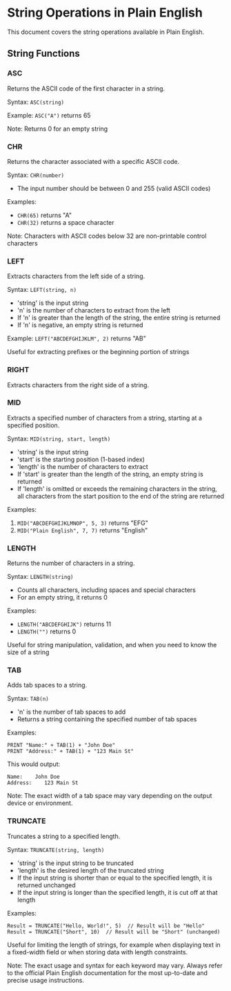 # String Operations in Plain English

This document covers the string operations available in Plain English.

## String Functions

### ASC

Returns the ASCII code of the first character in a string.

Syntax: `ASC(string)`

Example: `ASC("A")` returns 65

Note: Returns 0 for an empty string

### CHR

Returns the character associated with a specific ASCII code.

Syntax: `CHR(number)`

- The input number should be between 0 and 255 (valid ASCII codes)

Examples:
- `CHR(65)` returns "A"
- `CHR(32)` returns a space character

Note: Characters with ASCII codes below 32 are non-printable control characters

### LEFT

Extracts characters from the left side of a string.

Syntax: `LEFT(string, n)`

- 'string' is the input string
- 'n' is the number of characters to extract from the left
- If 'n' is greater than the length of the string, the entire string is returned
- If 'n' is negative, an empty string is returned

Example: `LEFT("ABCDEFGHIJKLM", 2)` returns "AB"

Useful for extracting prefixes or the beginning portion of strings

### RIGHT

Extracts characters from the right side of a string.

### MID

Extracts a specified number of characters from a string, starting at a specified position.

Syntax: `MID(string, start, length)`

- 'string' is the input string
- 'start' is the starting position (1-based index)
- 'length' is the number of characters to extract
- If 'start' is greater than the length of the string, an empty string is returned
- If 'length' is omitted or exceeds the remaining characters in the string, all characters from the start position to the end of the string are returned

Examples:
1. `MID("ABCDEFGHIJKLMNOP", 5, 3)` returns "EFG"
2. `MID("Plain English", 7, 7)` returns "English"

### LENGTH

Returns the number of characters in a string.

Syntax: `LENGTH(string)`

- Counts all characters, including spaces and special characters
- For an empty string, it returns 0

Examples:
- `LENGTH("ABCDEFGHIJK")` returns 11
- `LENGTH("")` returns 0

Useful for string manipulation, validation, and when you need to know the size of a string

### TAB

Adds tab spaces to a string.

Syntax: `TAB(n)`

- 'n' is the number of tab spaces to add
- Returns a string containing the specified number of tab spaces

Examples:
```plainenglish
PRINT "Name:" + TAB(1) + "John Doe"
PRINT "Address:" + TAB(1) + "123 Main St"
```

This would output:
```
Name:    John Doe
Address:    123 Main St
```

Note: The exact width of a tab space may vary depending on the output device or environment.

### TRUNCATE

Truncates a string to a specified length.

Syntax: `TRUNCATE(string, length)`

- 'string' is the input string to be truncated
- 'length' is the desired length of the truncated string
- If the input string is shorter than or equal to the specified length, it is returned unchanged
- If the input string is longer than the specified length, it is cut off at that length

Examples:
```plainenglish
Result = TRUNCATE("Hello, World!", 5)  // Result will be "Hello"
Result = TRUNCATE("Short", 10)  // Result will be "Short" (unchanged)
```

Useful for limiting the length of strings, for example when displaying text in a fixed-width field or when storing data with length constraints.

Note: The exact usage and syntax for each keyword may vary. Always refer to the official Plain English documentation for the most up-to-date and precise usage instructions.